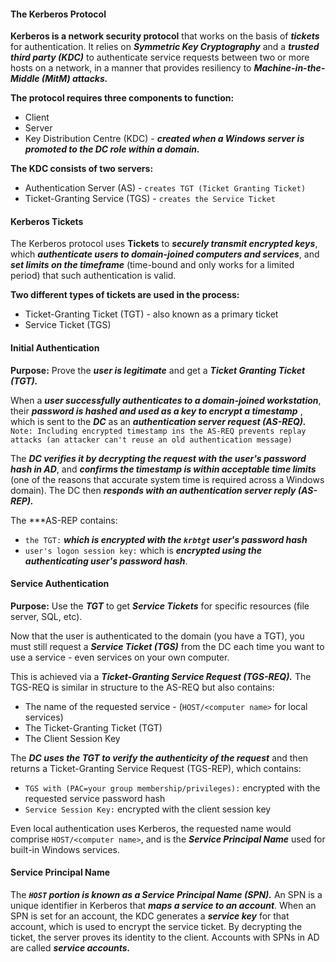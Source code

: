 #### The Kerberos Protocol
**Kerberos is a network security protocol** that works on the basis of ***tickets*** for authentication. It relies on ***Symmetric Key Cryptography*** and a ***trusted third party (KDC)*** to authenticate service requests between two or more hosts on a network, in a manner that provides resiliency to ***Machine-in-the-Middle (MitM) attacks.*** 

**The protocol requires three components to function:**
- Client
- Server
- Key Distribution Centre (KDC) - ***created when a Windows server is promoted to the DC role within a domain.***

**The KDC consists of two servers:**
- Authentication Server (AS) - `creates TGT (Ticket Granting Ticket)`
- Ticket-Granting Service (TGS) - `creates the Service Ticket`

#### Kerberos Tickets
The Kerberos protocol uses **Tickets** to ***securely transmit encrypted keys***, which ***authenticate users to domain-joined computers and services***, and ***set limits on the timeframe*** (time-bound and only works for a limited period) that such authentication is valid.

**Two different types of tickets are used in the process:**
- Ticket-Granting Ticket (TGT) - also known as a primary ticket
- Service Ticket (TGS)

#### Initial Authentication
**Purpose:** Prove the ***user is legitimate*** and get a ***Ticket Granting Ticket (TGT).***

When a ***user successfully authenticates to a domain-joined workstation***, their ***password is hashed and used as a key to encrypt a timestamp*** , which is sent to the ***DC*** as an ***authentication server request (AS-REQ).*** `Note: Including encrypted timestamp ins the AS-REQ prevents replay attacks (an attacker can't reuse an old authentication message)`

The ***DC verifies it by decrypting the request with the user's password hash in AD***, and ***confirms the timestamp is within acceptable time limits*** (one of the reasons that accurate system time is required across a Windows domain). The DC then ***responds with an authentication server reply (AS-REP).***

The ***AS-REP contains:
- `the TGT:` ***which is encrypted with the `krbtgt` user's password hash***
- `user's logon session key:` which is ***encrypted using the authenticating user's password hash***.

#### Service Authentication
**Purpose:** Use the ***TGT*** to get ***Service Tickets*** for specific resources (file server, SQL, etc).

Now that the user is authenticated to the domain (you have a TGT), you must still request a ***Service Ticket (TGS)*** from the DC each time you want to use a service - even services on your own computer.

This is achieved via a ***Ticket-Granting Service Request (TGS-REQ).*** The TGS-REQ is similar in structure to the AS-REQ but also contains:
- The name of the requested service - (`HOST/<computer name>` for local services)
- The Ticket-Granting Ticket (TGT)
- The Client Session Key

The ***DC uses the TGT to verify the authenticity of the request*** and then returns a Ticket-Granting Service Request (TGS-REP), which contains:
- `TGS with (PAC=your group membership/privileges):` encrypted with the requested service password hash
- `Service Session Key:` encrypted with the client session key

Even local authentication uses Kerberos, the requested name would comprise `HOST/<computer name>`, and is the ***Service Principal Name*** used for built-in Windows services. 

#### Service Principal Name
The ***`HOST` portion is known as a Service Principal Name (SPN).*** An SPN is a unique identifier in Kerberos that ***maps a service to an account***. When an SPN is set for an account, the KDC generates a ***service key*** for that account, which is used to encrypt the service ticket. By decrypting the ticket, the server proves its identity to the client. Accounts with SPNs in AD are called ***service accounts.***


